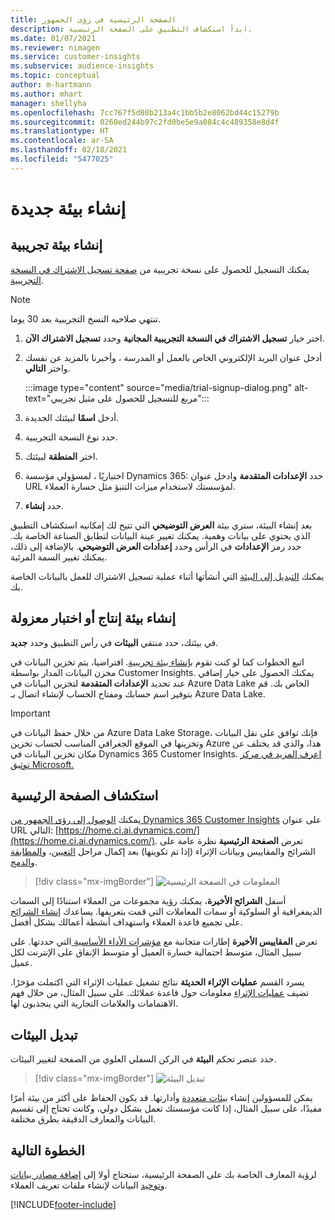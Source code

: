```yaml
---
title: الصفحة الرئيسية في رؤى الجمهور
description: ابدأ استكشاف التطبيق على الصفحة الرئيسية.
ms.date: 01/07/2021
ms.reviewer: nimagen
ms.service: customer-insights
ms.subservice: audience-insights
ms.topic: conceptual
author: m-hartmann
ms.author: mhart
manager: shellyha
ms.openlocfilehash: 7cc767f5d80b213a4c1bb5b2e8062bd44c15279b
ms.sourcegitcommit: 0260ed244b97c2fd0be5e9a084c4c489358e8d4f
ms.translationtype: HT
ms.contentlocale: ar-SA
ms.lasthandoff: 02/18/2021
ms.locfileid: "5477025"
---
```

# <a name="create-a-new-environment"></a>إنشاء بيئة جديدة

## <a name="create-a-trial-environment"></a>إنشاء بيئة تجريبية

يمكنك التسجيل للحصول على نسخة تجريبية من [صفحة تسجيل الاشتراك في النسخة التجريبية](https://dynamics.microsoft.com/get-started/free-trial/?appname=customerinsights). 

> [!NOTE]
> تنتهي صلاحيه النسخ التجريبية بعد 30 يوما.

1. اختر خيار **تسجيل الاشتراك في النسخة التجريبية المجانية** وحدد **تسجيل الاشتراك الآن**.

1. أدخل عنوان البريد الإلكتروني الخاص بالعمل أو المدرسة ، وأخبرنا بالمزيد عن نفسك واختر **التالي**.

   :::image type="content" source="media/trial-signup-dialog.png" alt-text="مربع للتسجيل للحصول على مثيل تجريبي":::

1. أدخل **اسمًا** لبيئتك الجديدة. 

1. حدد نوع النسخة التجريبية.

1. اختر **المنطقة** لبيئتك.

1. اختياريًا ، لمسؤولي مؤسسة Dynamics 365: حدد **الإعدادات المتقدمة** وادخل عنوان URL لمؤسستك لاستخدام ميزات التنبؤ مثل خسارة العملاء.

1. حدد **إنشاء**. 

بعد إنشاء البيئة، ستري بيئة **العرض التوضيحي** التي تتيح لك إمكانيه استكشاف التطبيق الذي يحتوي على بيانات وهمية. يمكنك تغيير عينة البيانات لتطابق الصناعة الخاصة بك. حدد رمز **الإعدادات** في الرأس وحدد **إعدادات العرض التوضيحي**. بالإضافة إلى ذلك، يمكنك تغيير السمة المرئية. 

يمكنك [التبديل إلى البيئة](#switch-environments) التي أنشأتها أثناء عملية تسجيل الاشتراك للعمل بالبيانات الخاصة بك.

## <a name="create-a-new-production-or-sandbox-environment"></a>إنشاء بيئة إنتاج أو اختبار معزولة

في بيئتك، حدد منتقي **البيئات** في رأس التطبيق وحدد **جديد**.

اتبع الخطوات كما لو كنت تقوم [بإنشاء بيئة تجريبية](#create-a-trial-environment). افتراضيا، يتم تخزين البيانات في مخزن البيانات المدار بواسطة Customer Insights. يمكنك الحصول على خيار إضافي عند تحديد **الإعدادات المتقدمة** لتخزين البيانات في Azure Data Lake الخاص بك. قم بتوفير اسم حسابك ومفتاح الحساب لإنشاء اتصال بـ Azure Data Lake. 

> [!IMPORTANT]
> من خلال حفظ البيانات في Azure Data Lake Storage، فإنك توافق على نقل البيانات وتخزينها في الموقع الجغرافي المناسب لحساب تخزين Azure هذا، والذي قد يختلف عن مكان تخزين البيانات في Dynamics 365 Customer Insights. [اعرف المزيد في مركز توثيق Microsoft.](https://www.microsoft.com/trust-center)

## <a name="explore-the-home-page"></a>استكشاف الصفحة الرئيسية

يمكنك [الوصول إلى رؤى الجمهور من Dynamics 365 Customer Insights](https://home.ci.ai.dynamics.com/) على عنوان URL التالي: [https://home.ci.ai.dynamics.com/](https://home.ci.ai.dynamics.com/).
تعرض **الصفحة الرئيسية** نظرة عامة على الشرائح والمقاييس وبيانات الإثراء (إذا تم تكوينها) بعد إكمال مراحل [التعيين](map-entities.md)، و[المطابقة](match-entities.md) و[الدمج](merge-entities.md).

> [!div class="mx-imgBorder"] 
> ![المعلومات في الصفحة الرئيسية](media/home-page-insights.png "المعلومات في الصفحة الرئيسية")

أسفل **الشرائح الأخيرة**، يمكنك رؤية مجموعات من العملاء استنادًا إلى السمات الديمغرافية أو السلوكية أو سمات المعاملات التي قمت بتعريفها. يساعدك [إنشاء الشرائح](segments.md) على تجميع قاعدة العملاء واستهداف أنشطة أعمالك بشكل أفضل.

تعرض **المقاييس الأخيرة** إطارات متجانبة مع [مؤشرات الأداء الأساسية ](measures.md) التي حددتها. على سبيل المثال، متوسط احتمالية خسارة العميل أو متوسط الإنفاق على الإنترنت لكل عميل.

يسرد القسم **عمليات الإثراء الحديثة** نتائج تشغيل عمليات الإثراء التي اكتملت مؤخرًا. تضيف [عمليات الإثراء](enrichment-hub.md) معلومات حول قاعدة عملائك. على سبيل المثال، من خلال فهم الاهتمامات والعلامات التجارية التي ينجذبون لها.

## <a name="switch-environments"></a>تبديل البيئات

حدد عنصر تحكم **البيئة** في الركن السفلي العلوي من الصفحة لتغيير البيئات.

> [!div class="mx-imgBorder"] 
> ![تبديل البيئة](media/home-page-environment-switcher.png "تبديل البيئة")

يمكن للمسؤولين إنشاء [بيئات متعددة](manage-environments.md) وأدارتها. قد يكون الحفاظ على أكثر من بيئة أمرًا مفيدًا، على سبيل المثال، إذا كانت مؤسستك تعمل بشكل دولي، وكانت تحتاج إلى تقسيم البيانات والمعارف الدقيقة بطرق مختلفة.

## <a name="next-step"></a>الخطوة التالية

لرؤية المعارف الخاصة بك على الصفحة الرئيسية، ستحتاج أولا إلى [إضافة مصادر بيانات](data-sources.md) و[توحيد](data-unification.md) البيانات لإنشاء ملفات تعريف العملاء.


[!INCLUDE[footer-include](../includes/footer-banner.md)]